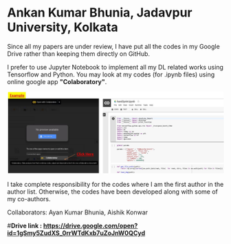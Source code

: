 # Ankan Kumar Bhunia, Jadavpur University, Kolkata
Since all my papers are under review, I have put all the codes in my Google Drive rather than keeping them directly on GitHub. 

I prefer to use Jupyter Notebook to implement all my DL related works using Tensorflow and Python. You may look at my codes (for .ipynb files) using online google app **"Colaboratory"**.

![alt text](https://github.com/ankanbhunia/Ankan_Profile/blob/master/image2.png)

I take complete responsibility for the codes where I am the first author in the author list.  Otherwise, the codes have been developed along with some of my co-authors. 

Collaborators: Ayan Kumar Bhunia, Aishik Konwar

#**Drive link : https://drive.google.com/open?id=1gSmy5ZudXS_0rrWTdKxb7uZoJnW0QCyd**
